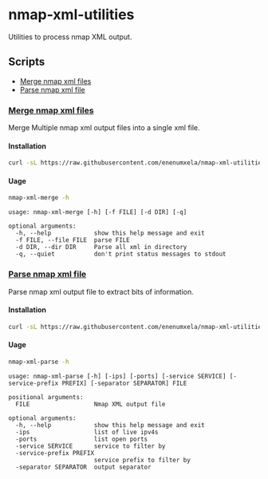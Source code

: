 # nmap-xml-utilities

Utilities to process nmap XML output.

## Scripts

* [Merge nmap xml files](#merge-nmap-xml-filesnmap-xml-merge)
* [Parse nmap xml file](#parse-nmap-xml-filenmap-xml-parse)

### [Merge nmap xml files](./nmap-xml-merge)

Merge Multiple nmap xml output files into a single xml file.

#### Installation

```bash
curl -sL https://raw.githubusercontent.com/enenumxela/nmap-xml-utilities/main/nmap-xml-merge > ~/.local/bin/nmap-xml-merge
```

#### Uage

```bash
nmap-xml-merge -h
```

```text
usage: nmap-xml-merge [-h] [-f FILE] [-d DIR] [-q]

optional arguments:
  -h, --help            show this help message and exit
  -f FILE, --file FILE  parse FILE
  -d DIR, --dir DIR     Parse all xml in directory
  -q, --quiet           don't print status messages to stdout
```

### [Parse nmap xml file](./nmap-xml-parse)

Parse nmap xml output file to extract bits of information.

#### Installation

```bash
curl -sL https://raw.githubusercontent.com/enenumxela/nmap-xml-utilities/main/nmap-xml-parse > ~/.local/bin/nmap-xml-parse
```

#### Uage

```bash
nmap-xml-parse -h
```

```text
usage: nmap-xml-parse [-h] [-ips] [-ports] [-service SERVICE] [-service-prefix PREFIX] [-separator SEPARATOR] FILE

positional arguments:
  FILE                  Nmap XML output file

optional arguments:
  -h, --help            show this help message and exit
  -ips                  list of live ipv4s
  -ports                list open ports
  -service SERVICE      service to filter by
  -service-prefix PREFIX
                        service prefix to filter by
  -separator SEPARATOR  output separator
```